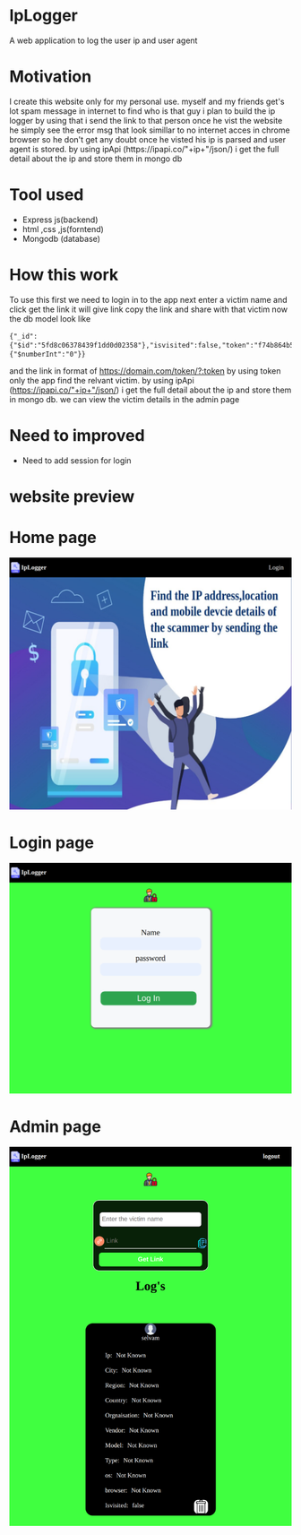 # IpLogger
A web application to log the user ip and user agent 


# Motivation

<p> I create this website only for my personal use. myself and my friends get's lot spam message in internet to find who is that guy i plan to build the ip logger
by using that i send the link to that person once he vist the website he simply see the error msg that look simillar to no internet acces in chrome browser so he don't get any doubt once he visted his ip is parsed and user agent is stored. by using ipApi (https://ipapi.co/"+ip+"/json/) i get the full detail about the ip and store them in mongo db </p>

# Tool used

<ul>
  <li>Express js(backend)</li>
  <li>html ,css ,js(forntend)</li>
  <li>Mongodb (database)</li>
</ul>

# How this work

<p> To use this first we need to login in to the app next enter a victim name and click get the link it will give link copy the link and share with that victim
  now the db model look like 
  
<prev>
  
    {"_id":{"$id":"5fd8c06378439f1dd0d02358"},"isvisited":false,"token":"f74b864b57","victimname":"victimname","__v":{"$numberInt":"0"}}
</prev>
  
and the link in format of https://domain.com/token/?:token by using token only the app find the relvant victim. by using ipApi (https://ipapi.co/"+ip+"/json/) i get the full detail about the ip and store them in mongo db. we can view the victim details in the admin page
</p>

# Need to improved

<ul>
  <li>Need to add session for login </li>
</ul>



# website preview

# Home page
![preview1](img/preview1.png)
 
# Login page
 
![preview2](img/preview2.png)
  
# Admin page
  
![preview3](img/preview3.png)
